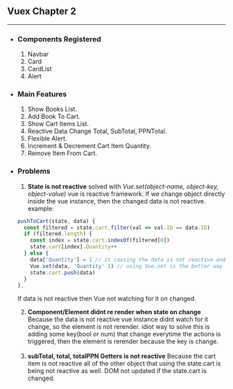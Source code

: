 ## Vuex Chapter 2
<hr />

* ### Components Registered
  1. Navbar
  2. Card
  3. CardList
  4. Alert

* ### Main Features
  1. Show Books List.
  2. Add Book To Cart.
  3. Show Cart Items List.
  4. Reactive Data Change Total, SubTotal, PPNTotal.
  5. Flexible Alert.
  6. Increment & Decrement Cart Item Quantity.
  7. Remove Item From Cart.

* ### Problems
  1. __State is not reactive__
    solved with *Vue.set(object-name, object-key, object-value)*
    vue is reactive framework.
    If we change object directly inside the vue instance, then the changed data is not reactive. example:
    ```Javascript
    pushToCart(state, data) {
      const filtered = state.cart.filter(val => val.ID == data.ID)
      if (filtered.length) {
        const index = state.cart.indexOf(filtered[0])
        state.cart[index].Quantity++
      } else {
        data['Quantity'] = 1 // it causing the data is not reactive and vue didnt watch for it changed
        Vue.set(data, 'Quantity' 1) // using Vue.set is the better way to change the Object key, value
        state.cart.push(data)
      }
    },
    ```
    If data is not reactive then Vue not watching for it on changed. 
    <br />

  2. __Component/Element didnt re render when state on change__
    Because the data is not reactive vue instance didnt watch for it change, so the element is not rerender.
    idiot way to solve this is adding some key(bool or num) that change everytime the actions is triggered, then the element is rerender because the key is change.
    <br />

  3. __subTotal, total, totalPPN Getters is not reactive__
    Because the cart item is not reactive all of the other object that using the state.cart is being not reactive as well. DOM not updated if the state.cart is changed.
